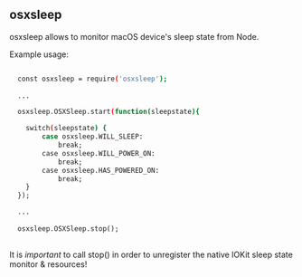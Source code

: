 ## osxsleep

osxsleep allows to monitor macOS device's sleep state from Node.

Example usage:

```sh

  const osxsleep = require('osxsleep');
   
  ...

  osxsleep.OSXSleep.start(function(sleepstate){

	switch(sleepstate) {
		case osxsleep.WILL_SLEEP:
			break;
		case osxsleep.WILL_POWER_ON:
			break;
		case osxsleep.HAS_POWERED_ON:
			break;
	}
  });

  ...
  
  osxsleep.OSXSleep.stop();
 
```

It is *important* to call stop() in order to unregister the native IOKit sleep state monitor & resources!
